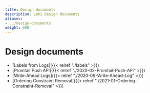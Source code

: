 ```yaml
---
title: Design documents
description: Loki Design documents
aliases: 
- ../design-documents
weight: 600
---
```

# Design documents

- [Labels from Logs]({{< relref "./labels" >}})
- [Promtail Push API]({{< relref "./2020-02-Promtail-Push-API" >}})
- [Write-Ahead Logs]({{< relref "./2020-09-Write-Ahead-Log" >}})
- [Ordering Constraint Removal]({{< relref "./2021-01-Ordering-Constraint-Removal" >}})
